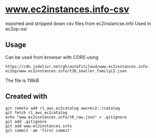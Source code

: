 # www.ec2instances.info-csv

exported and stripped down csv files from ec2instancse.info Used in ec2op-osi


## Usage

Can be used from browser with CORS using

```
https://cdn.jsdelivr.net/gh/autofitcloud/www.ec2instances.info-ec2op/www.ec2instances.info/t3b_smaller_familyL2.json
```

The file is 118kB


## Created with

```
git remote add r1_aws_ec2catalog aws+ec2::/catalog
git fetch r1_aws_ec2catalog
echo "www.ec2instances.info/t0_raw.json" > .gitignore
git add .gitignore
git add www.ec2instances.info
git commit -am 'first commit'
```

